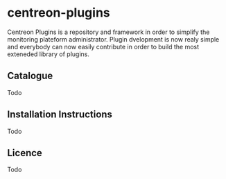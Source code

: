 centreon-plugins
================

Centreon Plugins is a repository and framework in order to simplify the monitoring plateform administrator. 
Plugin dvelopment is now realy simple and everybody can now easily contribute in order to build the most exteneded library of plugins.


Catalogue
---------

Todo

Installation Instructions
-------------------------

Todo


Licence
-------

Todo


